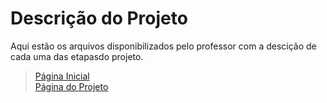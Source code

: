 # Descrição do Projeto

Aqui estão os arquivos disponibilizados pelo professor com a descição de cada uma das etapasdo projeto.

>[Página Inicial](../../)<br>
>[Página do Projeto](../)